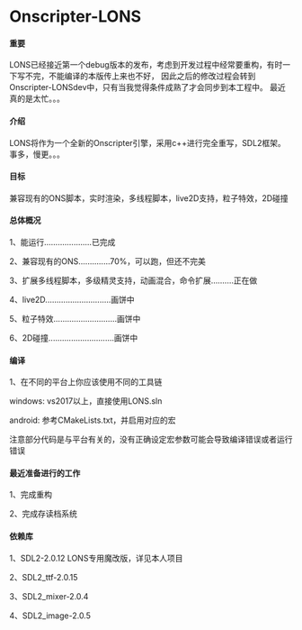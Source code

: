 # Onscripter-LONS

#### 重要
LONS已经接近第一个debug版本的发布，考虑到开发过程中经常要重构，有时一下写不完，不能编译的本版传上来也不好，
因此之后的修改过程会转到Onscripter-LONSdev中，只有当我觉得条件成熟了才会同步到本工程中。
最近真的是太忙。。。

#### 介绍
LONS将作为一个全新的Onscripter引擎，采用c++进行完全重写，SDL2框架。事多，慢更。。。

#### 目标
兼容现有的ONS脚本，实时渲染，多线程脚本，live2D支持，粒子特效，2D碰撞

#### 总体概况
1、能运行.....................已完成

2、兼容现有的ONS..............70%，可以跑，但还不完美

3、扩展多线程脚本，多级精灵支持，动画混合，命令扩展..........正在做

4、live2D.............................画饼中

5、粒子特效............................画饼中

6、2D碰撞.............................画饼中

#### 编译
1、在不同的平台上你应该使用不同的工具链

windows: vs2017以上，直接使用LONS.sln

android: 参考CMakeLists.txt，并启用对应的宏

注意部分代码是与平台有关的，没有正确设定宏参数可能会导致编译错误或者运行错误

#### 最近准备进行的工作
1、完成重构

2、完成存读档系统

#### 依赖库
1、SDL2-2.0.12 LONS专用魔改版，详见本人项目

2、SDL2_ttf-2.0.15

3、SDL2_mixer-2.0.4

4、SDL2_image-2.0.5

